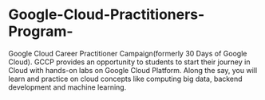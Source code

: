 # Google-Cloud-Practitioners-Program-
Google Cloud Career Practitioner Campaign(formerly 30 Days of Google Cloud). GCCP provides an opportunity to students to start their journey in Cloud with hands-on labs on Google Cloud Platform. Along the say, you will learn and practice on cloud concepts like computing big data, backend development and machine learning.
